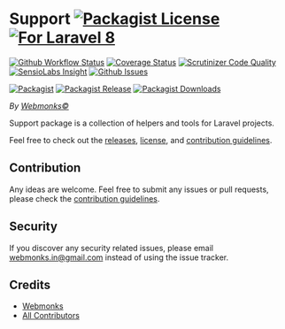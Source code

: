 # Support [![Packagist License][badge_license]](LICENSE.md) [![For Laravel 8][badge_laravel]][link-github-repo]

[![Github Workflow Status][badge_build]][link-github-status]
[![Coverage Status][badge_coverage]][link-scrutinizer]
[![Scrutinizer Code Quality][badge_quality]][link-scrutinizer]
[![SensioLabs Insight][badge_insight]][link-insight]
[![Github Issues][badge_issues]][link-github-issues]

[![Packagist][badge_package]][link-packagist]
[![Packagist Release][badge_release]][link-packagist]
[![Packagist Downloads][badge_downloads]][link-packagist]

*By [Webmonks&copy;](http://www.webmonks.net/)*

Support package is a collection of helpers and tools for Laravel projects.

Feel free to check out the [releases](https://github.com/damku999/support/releases), [license](LICENSE.md), and [contribution guidelines](CONTRIBUTING.md).

## Contribution

Any ideas are welcome. Feel free to submit any issues or pull requests, please check the [contribution guidelines](CONTRIBUTING.md).

## Security

If you discover any security related issues, please email webmonks.in@gmail.com instead of using the issue tracker.

## Credits

- [Webmonks][link-author]
- [All Contributors][link-contributors]

[badge_license]:   http://img.shields.io/packagist/l/damku999/support.svg?style=flat-square
[badge_laravel]:   https://img.shields.io/badge/Laravel-8.0-orange.svg?style=flat-square
[badge_build]:     https://img.shields.io/github/workflow/status/damku999/Support/run-tests?style=flat-square
[badge_coverage]:  https://img.shields.io/scrutinizer/coverage/g/damku999/Support.svg?style=flat-square
[badge_quality]:   https://img.shields.io/scrutinizer/g/damku999/Support.svg?style=flat-square
[badge_insight]:   https://img.shields.io/sensiolabs/i/de0353dd-df17-4656-b9c0-1eea95aa30a2.svg?style=flat-square
[badge_issues]:    https://img.shields.io/github/issues/damku999/Support.svg?style=flat-square
[badge_package]:   https://img.shields.io/badge/package-damku999/support-blue.svg?style=flat-square
[badge_release]:   https://img.shields.io/packagist/v/damku999/support.svg?style=flat-square
[badge_downloads]: https://img.shields.io/packagist/dt/damku999/support.svg?style=flat-square

[link-author]:        https://github.com/damku999
[link-github-repo]:   https://github.com/damku999/Support
[link-github-status]: https://github.com/damku999/Support/actions
[link-github-issues]: https://github.com/damku999/Support/issues
[link-contributors]:  https://github.com/damku999/Support/graphs/contributors
[link-packagist]:     https://packagist.org/packages/damku999/support
[link-scrutinizer]:   https://scrutinizer-ci.com/g/damku999/Support/?branch=master
[link-insight]:       https://insight.sensiolabs.com/projects/de0353dd-df17-4656-b9c0-1eea95aa30a2
